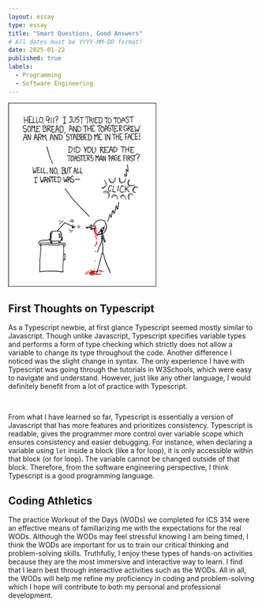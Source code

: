 ```yaml
---
layout: essay
type: essay
title: "Smart Questions, Good Answers"
# All dates must be YYYY-MM-DD format!
date: 2025-01-22
published: true
labels:
  - Programming
  - Software Engineering
---
```


<img width="300px" class="rounded float-start pe-4" src="../img/smart-questions/rtfm.png">

## First Thoughts on Typescript
As a Typescript newbie, at first glance Typescript seemed mostly similar to Javascript. Though unlike Javascript, Typescript specifies variable types and performs a form of type checking which strictly does not allow a variable to change its type throughout the code. Another difference I noticed was the slight change in syntax. The only experience I have with Typescript was going through the tutorials in W3Schools, which were easy to navigate and understand. However, just like any other language, I would definitely benefit from a lot of practice with Typescript.

<br> 

From what I have learned so far, Typescript is essentially a version of Javascript that has more features and prioritizes consistency. Typescript is readable, gives the programmer more control over variable scope which ensures consistency and easier debugging. For instance, when declaring a variable using ```let``` inside a block (like a for loop), it is only accessible within that block (or for loop). The variable cannot be changed outside of that block. Therefore, from the software engineering perspective, I think Typescript is a good programming language. 

## Coding Athletics
The practice Workout of the Days (WODs) we completed for ICS 314 were an effective means of familiarizing me with the expectations for the real WODs. Although the WODs may feel stressful knowing I am being timed, I think the WODs are important for us to train our critical thinking and problem-solving skills. Truthfully, I enjoy these types of hands-on activities because they are the most immersive and interactive way to learn. I find that I learn best through interactive activities such as the WODs. All in all, the WODs will help me refine my proficiency in coding and problem-solving which I hope will contribute to both my personal and professional development.

